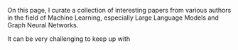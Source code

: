 
On this page, I curate a collection of interesting papers from various authors in the field of Machine Learning, especially Large Language Models and Graph Neural Networks.

It can be very challenging to keep up with
